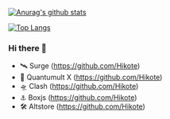 [![Anurag's github stats](https://github-readme-stats.vercel.app/api?username=Hikote&show_icons=true)](https://github.com/anuraghazra/github-readme-stats)

[![Top Langs](https://github-readme-stats.vercel.app/api/top-langs/?username=Hikote&layout=compact)](https://github.com/anuraghazra/github-readme-stats)

 ### Hi there 👋

 - 🛰 Surge (https://github.com/Hikote)
 - 🚀 Quantumult X (https://github.com/Hikote)
 - 🛸 Clash (https://github.com/Hikote)
 - ⚓️ Boxjs (https://github.com/Hikote)
 - 🛠 Altstore (https://github.com/Hikote)

